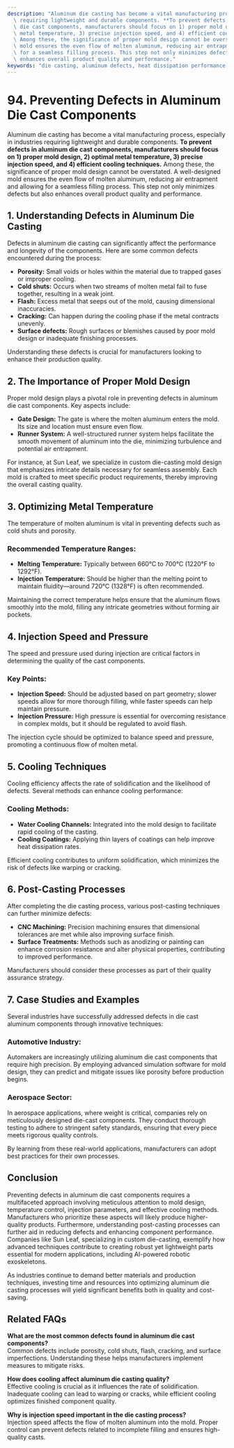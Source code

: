 ```yaml
---
description: "Aluminum die casting has become a vital manufacturing process, especially in industries\
  \ requiring lightweight and durable components. **To prevent defects in aluminum\
  \ die cast components, manufacturers should focus on 1) proper mold design, 2) optimal\
  \ metal temperature, 3) precise injection speed, and 4) efficient cooling techniques.**\
  \ Among these, the significance of proper mold design cannot be overstated. A well-designed\
  \ mold ensures the even flow of molten aluminum, reducing air entrapment and allowing\
  \ for a seamless filling process. This step not only minimizes defects but also\
  \ enhances overall product quality and performance."
keywords: "die casting, aluminum defects, heat dissipation performance, die cast aluminum"
---
```

# 94. Preventing Defects in Aluminum Die Cast Components  

Aluminum die casting has become a vital manufacturing process, especially in industries requiring lightweight and durable components. **To prevent defects in aluminum die cast components, manufacturers should focus on 1) proper mold design, 2) optimal metal temperature, 3) precise injection speed, and 4) efficient cooling techniques.** Among these, the significance of proper mold design cannot be overstated. A well-designed mold ensures the even flow of molten aluminum, reducing air entrapment and allowing for a seamless filling process. This step not only minimizes defects but also enhances overall product quality and performance.

## 1. Understanding Defects in Aluminum Die Casting  

Defects in aluminum die casting can significantly affect the performance and longevity of the components. Here are some common defects encountered during the process:

- **Porosity:** Small voids or holes within the material due to trapped gases or improper cooling.
- **Cold shuts:** Occurs when two streams of molten metal fail to fuse together, resulting in a weak joint.
- **Flash:** Excess metal that seeps out of the mold, causing dimensional inaccuracies.
- **Cracking:** Can happen during the cooling phase if the metal contracts unevenly.
- **Surface defects:** Rough surfaces or blemishes caused by poor mold design or inadequate finishing processes.

Understanding these defects is crucial for manufacturers looking to enhance their production quality.

## 2. The Importance of Proper Mold Design  

Proper mold design plays a pivotal role in preventing defects in aluminum die cast components. Key aspects include:

- **Gate Design:** The gate is where the molten aluminum enters the mold. Its size and location must ensure even flow.
- **Runner System:** A well-structured runner system helps facilitate the smooth movement of aluminum into the die, minimizing turbulence and potential air entrapment.

For instance, at Sun Leaf, we specialize in custom die-casting mold design that emphasizes intricate details necessary for seamless assembly. Each mold is crafted to meet specific product requirements, thereby improving the overall casting quality.

## 3. Optimizing Metal Temperature  

The temperature of molten aluminum is vital in preventing defects such as cold shuts and porosity. 

### Recommended Temperature Ranges:
- **Melting Temperature:** Typically between 660°C to 700°C (1220°F to 1292°F). 
- **Injection Temperature:** Should be higher than the melting point to maintain fluidity—around 720°C (1328°F) is often recommended.
  
Maintaining the correct temperature helps ensure that the aluminum flows smoothly into the mold, filling any intricate geometries without forming air pockets.

## 4. Injection Speed and Pressure  

The speed and pressure used during injection are critical factors in determining the quality of the cast components. 

### Key Points:
- **Injection Speed:** Should be adjusted based on part geometry; slower speeds allow for more thorough filling, while faster speeds can help maintain pressure.
- **Injection Pressure:** High pressure is essential for overcoming resistance in complex molds, but it should be regulated to avoid flash.

The injection cycle should be optimized to balance speed and pressure, promoting a continuous flow of molten metal.

## 5. Cooling Techniques  

Cooling efficiency affects the rate of solidification and the likelihood of defects. Several methods can enhance cooling performance:

### Cooling Methods:
- **Water Cooling Channels:** Integrated into the mold design to facilitate rapid cooling of the casting.
- **Cooling Coatings:** Applying thin layers of coatings can help improve heat dissipation rates.

Efficient cooling contributes to uniform solidification, which minimizes the risk of defects like warping or cracking.

## 6. Post-Casting Processes  

After completing the die casting process, various post-casting techniques can further minimize defects:

- **CNC Machining:** Precision machining ensures that dimensional tolerances are met while also improving surface finish.
- **Surface Treatments:** Methods such as anodizing or painting can enhance corrosion resistance and alter physical properties, contributing to improved performance.

Manufacturers should consider these processes as part of their quality assurance strategy.

## 7. Case Studies and Examples  

Several industries have successfully addressed defects in die cast aluminum components through innovative techniques:

### Automotive Industry:  
Automakers are increasingly utilizing aluminum die cast components that require high precision. By employing advanced simulation software for mold design, they can predict and mitigate issues like porosity before production begins.

### Aerospace Sector:  
In aerospace applications, where weight is critical, companies rely on meticulously designed die-cast components. They conduct thorough testing to adhere to stringent safety standards, ensuring that every piece meets rigorous quality controls.

By learning from these real-world applications, manufacturers can adopt best practices for their own processes.

## Conclusion  

Preventing defects in aluminum die cast components requires a multifaceted approach involving meticulous attention to mold design, temperature control, injection parameters, and effective cooling methods. Manufacturers who prioritize these aspects will likely produce higher-quality products. Furthermore, understanding post-casting processes can further aid in reducing defects and enhancing component performance. Companies like Sun Leaf, specializing in custom die-casting, exemplify how advanced techniques contribute to creating robust yet lightweight parts essential for modern applications, including AI-powered robotic exoskeletons.

As industries continue to demand better materials and production techniques, investing time and resources into optimizing aluminum die casting processes will yield significant benefits both in quality and cost-saving.

## Related FAQs

**What are the most common defects found in aluminum die cast components?**  
Common defects include porosity, cold shuts, flash, cracking, and surface imperfections. Understanding these helps manufacturers implement measures to mitigate risks.

**How does cooling affect aluminum die casting quality?**  
Effective cooling is crucial as it influences the rate of solidification. Inadequate cooling can lead to warping or cracks, while efficient cooling optimizes finished component quality.

**Why is injection speed important in the die casting process?**  
Injection speed affects the flow of molten aluminum into the mold. Proper control can prevent defects related to incomplete filling and ensures high-quality casts.
